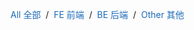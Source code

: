 <style>
  .content-tabs {
    margin-top: -10px;
    margin-bottom: 30px !important;
  }
  .content-tabs .current {
    border-color: #1e6bb8;
  }
  .content-tabs span {
    cursor: pointer;
    transition: all .2s;
    color: #1e6bb8;
    border-bottom: 2px solid transparent;
  }
</style>

<p class="content-tabs">
  <span id="allHandler">All 全部</span>
  &nbsp;/&nbsp;
  <span id="feHandler">FE 前端</span>
  &nbsp;/&nbsp;
  <span id="beHandler">BE 后端</span>
  &nbsp;/&nbsp;
  <span id="otherHandler">Other 其他</span>
</p>

<ul id="allContent" style="display:none">
  {% assign sorted = (site.pages | sort: 'date') | reverse %}
  {% for post in sorted %}
    {% if post.path contains 'notes' and post.title %}
      <li>
        <p>{{post.date | date: "%Y-%m-%d %H:%M"}}</p>
        <p><a href="{{ post.url }}">{{ post.title }}</a></p>
      </li>
    {% endif %}
  {% endfor %}
</ul>

<ul id="feContent" style="display:none">
  {% assign sorted = (site.pages | sort: 'date') | reverse %}
  {% for post in sorted %}
    {% if post.path contains 'notes/fe' and post.title %}
      <li>
        <p>{{post.date | date: "%Y-%m-%d %H:%M"}}</p>
        <p><a href="{{ post.url }}">{{ post.title }}</a></p>
      </li>
    {% endif %}
  {% endfor %}
</ul>
<ul id="beContent" style="display:none">
  {% assign sorted = (site.pages | sort: 'date') | reverse %}
  {% for post in sorted %}
    {% if post.path contains 'notes/be' and post.title %}
      <li>
        <p>{{post.date | date: "%Y-%m-%d %H:%M"}}</p>
        <p><a href="{{ post.url }}">{{ post.title }}</a></p>
      </li>
    {% endif %}
  {% endfor %}
</ul>
<ul id="otherContent" style="display:none">
  {% assign sorted = (site.pages | sort: 'date') | reverse %}
  {% for post in sorted %}
    {% if post.path contains 'notes/other' and post.title %}
      <li>
        <p>{{post.date | date: "%Y-%m-%d %H:%M"}}</p>
        <p><a href="{{ post.url }}">{{ post.title }}</a></p>
      </li>
    {% endif %}
  {% endfor %}
</ul>

<script>
(function() {
  window.onload = function () {
    var $handler = {
      all: document.getElementById('allHandler'),
      fe: document.getElementById('feHandler'),
      be: document.getElementById('beHandler'),
      other: document.getElementById('otherHandler')
    }
    var $content = {
      all: document.getElementById('allContent'),
      fe: document.getElementById('feContent'),
      be: document.getElementById('beContent'),
      other: document.getElementById('otherContent')
    }
    var sections = ['all', 'fe', 'be', 'other'];

    function swithSection (name) {
      location.hash = name;
      var contents = sections.filter(function (item) {
        return !item.includes(name);
      });
      contents.forEach(function(item) {
        $handler[item].className = '';
        $content[item].style.display = 'none';
      })
      $handler[name].className = 'current';
      $content[name].style.display = 'block';
    };

    var hashSection = location.hash.replace('#', '');
    if (!sections.includes(hashSection)) {
      hashSection = 'all';
    }
    swithSection(hashSection);

    $handler.all.addEventListener('click', function () {
      swithSection('all')
    })
    $handler.fe.addEventListener('click', function () {
      swithSection('fe')
    })
    $handler.be.addEventListener('click', function () {
      swithSection('be')
    })
    $handler.other.addEventListener('click', function () {
      swithSection('other')
    })
  };
})();
</script>
